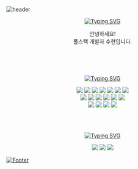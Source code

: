 ![header](https://capsule-render.vercel.app/api?type=venom&color=auto&height=250&section=header&text=Hello,%20I'm%20SooHyeon!&fontSize=60)

<div align=center>

  <a href="https://git.io/typing-svg"><img src="https://readme-typing-svg.demolab.com?font=Roboto+Mono&size=17&pause=1000&color=000000&center=true&vCenter=true&width=435&lines=About+me+%F0%9F%8D%80" alt="Typing SVG" /></a><br>
  
  안녕하세요!<br>
  풀스택 개발자 수현입니다.<br><br>
  
  <br><br>
  
  <a href="https://git.io/typing-svg"><img src="https://readme-typing-svg.demolab.com?font=Roboto+Mono&size=17&pause=1000&color=000000&center=true&vCenter=true&width=435&lines=Things+I+code+with+%F0%9F%92%A1" alt="Typing SVG" /></a><br>
  
  <img src="https://img.shields.io/badge/Java-ED8B00?style=for-the-badge&logo=openjdk&logoColor=white"/>
  <img src="https://img.shields.io/badge/JavaScript-F7DF1E?style=for-the-badge&logo=JavaScript&logoColor=white"/>
  <img src="https://img.shields.io/badge/TypeScript-007ACC?style=for-the-badge&logo=typescript&logoColor=white"/>
  <img src="https://img.shields.io/badge/Svelte-4A4A55?style=for-the-badge&logo=svelte&logoColor=FF3E00"/>
  <img src="https://img.shields.io/badge/HTML5-E34F26?style=for-the-badge&logo=html5&logoColor=white"/>
  <img src="https://img.shields.io/badge/CSS3-1572B6?style=for-the-badge&logo=css3&logoColor=white"/>
  <img src="https://img.shields.io/badge/jQuery-0769AD?style=for-the-badge&logo=jquery&logoColor=white"/>
  <br>
  <img src="https://img.shields.io/badge/IntelliJ_IDEA-000000.svg?style=for-the-badge&logo=intellij-idea&logoColor=white"/>
  <img src="https://img.shields.io/badge/Eclipse-2C2255?style=for-the-badge&logo=eclipse&logoColor=white"/>
  <img src="https://img.shields.io/badge/Visual_Studio_Code-0078D4?style=for-the-badge&logo=visual%20studio%20code&logoColor=white"/>
  <img src="https://img.shields.io/badge/docker-%230db7ed.svg?style=for-the-badge&logo=docker&logoColor=white"/>
  <img src="https://img.shields.io/badge/Windows-0078D6?style=for-the-badge&logo=windows&logoColor=white"/>
  <img src="https://img.shields.io/badge/Spring-6DB33F?style=for-the-badge&logo=spring&logoColor=white"/>
  <br>
  <img src="https://img.shields.io/badge/Oracle-F80000?style=for-the-badge&logo=Oracle&logoColor=white"/>
  <img src="https://img.shields.io/badge/MariaDB-003545?style=for-the-badge&logo=mariadb&logoColor=white"/>
  <img src="https://img.shields.io/badge/Microsoft%20SQL%20Server-CC2927?style=for-the-badge&logo=microsoft%20sql%20server&logoColor=white"/>
  <img src="https://img.shields.io/badge/PostgreSQL-316192?style=for-the-badge&logo=postgresql&logoColor=white"/>
  <br>

  <br><br>

  <a href="https://git.io/typing-svg"><img src="https://readme-typing-svg.demolab.com?font=Roboto+Mono&size=17&pause=1000&color=000000&center=true&vCenter=true&width=435&lines=Contact+me+%F0%9F%91%80" alt="Typing SVG" /></a><br>

  <a href="https://github.com/ansoohyeon"><img src="https://img.shields.io/badge/GitHub-100000?style=for-the-badge&logo=github&logoColor=white&link=https://github.com/ansoohyeon"/></a>
  <a href="https://velog.io/@suhyun_zip"><img src="https://img.shields.io/badge/Velog-3DDC84?style=for-the-badge&logo=Velog&logoColor=white&link=https://velog.io/@suhyun_zip"/></a>
  <a href="mailto:ansoohy3on@gmail.com"><img src="https://img.shields.io/badge/ansoohy3on@gmail.com-D14836?style=for-the-badge&logo=gmail&logoColor=white&link=mailto:ansoohy3on@gmail.com"/>

</div>

![Footer](https://capsule-render.vercel.app/api?type=waving&color=auto&height=150&section=footer)
